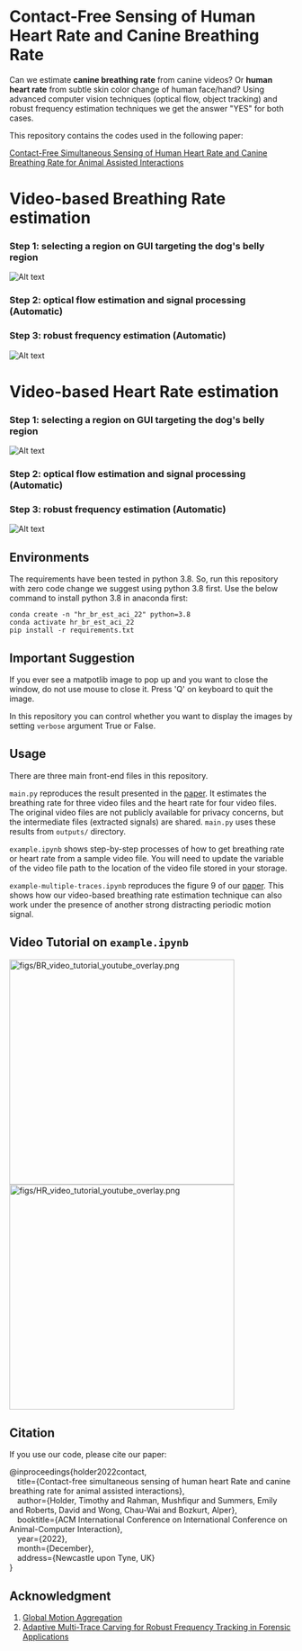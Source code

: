 # Contact-Free Sensing of Human Heart Rate and Canine Breathing Rate

Can we estimate <b>canine breathing rate</b> from canine videos? Or <b>human heart rate</b> from subtle skin color change of human face/hand? Using advanced computer vision techniques (optical flow, object tracking) and robust frequency estimation techniques we get the answer "YES" for both cases.

This repository contains the codes used in the following paper: 

[Contact-Free Simultaneous Sensing of Human Heart Rate and Canine Breathing Rate for Animal Assisted Interactions](https://arxiv.org/abs/2211.03636)<br/>

# Video-based Breathing Rate estimation

### Step 1: selecting a region on GUI targeting the dog's belly region

![Alt text](figs/br_region_selection.png?raw=true "br_region_selection.png")

### Step 2: optical flow estimation and signal processing (Automatic)

### Step 3: robust frequency estimation (Automatic)

![Alt text](figs/br_frequency_trace.png?raw=true "br_region_selection.png")

# Video-based Heart Rate estimation

### Step 1: selecting a region on GUI targeting the dog's belly region

![Alt text](figs/hr_region_selection.png?raw=true "br_region_selection.png")

### Step 2: optical flow estimation and signal processing (Automatic)

### Step 3: robust frequency estimation (Automatic)

![Alt text](figs/hr_frequency_trace.png?raw=true "br_region_selection.png")

## Environments
The requirements have been tested in python 3.8. So, run this repository with zero code change we suggest using python 3.8 first. Use the below command to install python 3.8 in anaconda first:  
```Shell
conda create -n "hr_br_est_aci_22" python=3.8
conda activate hr_br_est_aci_22
pip install -r requirements.txt
```

## Important Suggestion

If you ever see a matpotlib image to pop up and you want to close the window, do not use mouse to close it. Press 'Q' on keyboard to quit the image.

In this repository you can control whether you want to display the images by setting `verbose` argument True or False.

## Usage
There are three main front-end files in this repository.

`main.py` reproduces the result presented in the [paper](https://arxiv.org/abs/2211.03636). It estimates the breathing rate for three video files and the heart rate for four video files. The original video files are not publicly available for privacy concerns, but the intermediate files (extracted signals) are shared. `main.py` uses these results from `outputs/` directory.

`example.ipynb` shows step-by-step processes of how to get breathing rate or heart rate from a sample video file. You will need to update the variable of the video file path to the location of the video file stored in your storage.

`example-multiple-traces.ipynb` reproduces the figure 9 of our [paper](https://arxiv.org/abs/2211.03636). This shows how our video-based breathing rate estimation technique can also work under the presence of another strong distracting periodic motion signal.

## Video Tutorial on `example.ipynb`


[<img alt="figs/BR_video_tutorial_youtube_overlay.png" width="400px" src="figs/BR_video_tutorial_youtube_overlay.png" />](https://www.youtube.com/watch?v=a5zla8ph0jc)
[<img alt="figs/HR_video_tutorial_youtube_overlay.png" width="400px" src="figs/HR_video_tutorial_youtube_overlay.png" />](https://www.youtube.com/watch?v=0y8mZ19Kf9k)


## Citation

If you use our code, please cite our paper:

@inproceedings{holder2022contact,<br>
  &ensp;&ensp;title={Contact-free simultaneous sensing of human heart Rate and canine breathing rate for animal assisted interactions},<br>
  &ensp;&ensp;author={Holder, Timothy and Rahman, Mushfiqur and Summers, Emily and Roberts, David and Wong, Chau-Wai and Bozkurt, Alper},<br>
  &ensp;&ensp;booktitle={ACM International Conference on International Conference on Animal-Computer Interaction},<br>
  &ensp;&ensp;year={2022},<br>
  &ensp;&ensp;month={December},<br>
  &ensp;&ensp;address={Newcastle upon Tyne, UK}<br>
}

## Acknowledgment
1. [Global Motion Aggregation](https://github.com/zacjiang/GMA)
2. [Adaptive Multi-Trace Carving for Robust Frequency
Tracking in Forensic Applications](https://ieeexplore.ieee.org/stamp/stamp.jsp?arnumber=9220114)
